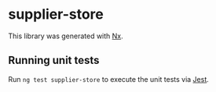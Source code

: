 # supplier-store

This library was generated with [Nx](https://nx.dev).

## Running unit tests

Run `ng test supplier-store` to execute the unit tests via [Jest](https://jestjs.io).

